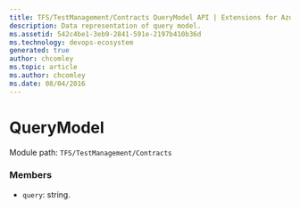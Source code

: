 ```yaml
---
title: TFS/TestManagement/Contracts QueryModel API | Extensions for Azure DevOps Services
description: Data representation of query model.
ms.assetid: 542c4be1-3eb9-2841-591e-2197b410b36d
ms.technology: devops-ecosystem
generated: true
author: chcomley
ms.topic: article
ms.author: chcomley
ms.date: 08/04/2016
---
```


# QueryModel

Module path: `TFS/TestManagement/Contracts`


### Members

* `query`: string. 

